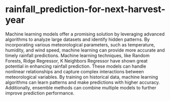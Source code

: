 # rainfall_prediction-for-next-harvest-year
Machine learning models offer  a promising solution by leveraging  advanced algorithms to analyze large  datasets and identify hidden patterns.  By incorporating various  meteorological parameters, such as  temperature, humidity, and wind  speed, machine learning can provide  more accurate and timely rainfall  predictions.
Machine learning techniques, like Random Forests,  Ridge Regressor,
K Neighbors Regressor have shown  great potential in enhancing rainfall  prediction. These models can handle  nonlinear relationships and capture  complex interactions between  meteorological variables. By training on  historical data, machine learning  algorithms can learn patterns and  make predictions with higher accuracy.  Additionally, ensemble methods can  combine multiple models to further  improve prediction performance.

